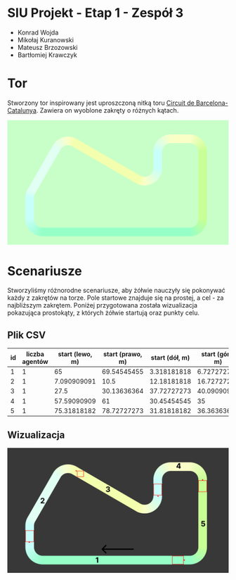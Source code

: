 # SIU Projekt - Etap 1 - Zespół 3
- Konrad Wojda
- Mikołaj Kuranowski
- Mateusz Brzozowski
- Bartłomiej Krawczyk

# Tor
Stworzony tor inspirowany jest uproszczoną nitką toru [Circuit de Barcelona-Catalunya](https://pl.wikipedia.org/wiki/Circuit_de_Barcelona-Catalunya). Zawiera on wyoblone zakręty o różnych kątach.  

![](roads.png)

# Scenariusze
Stworzyliśmy różnorodne scenariusze, aby żółwie nauczyły się pokonywać każdy z zakrętów na torze. Pole startowe znajduje się na prostej, a cel - za najbliższym zakrętem. Poniżej przygotowana została wizualizacja pokazująca prostokąty, z których żółwie startują oraz punkty celu.

## Plik CSV
id|liczba agentów|start (lewo, m)|start (prawo, m)|start (dół, m)|start (góra, m)|cel x| cel y 
-|-|-|-|-|-|-|-
1|1|65|69.54545455|3.318181818|6.727272727|8.636363636|12.04545455
2|1|7.090909091|10.5|12.18181818|16.72727273|27.13636364|40.09090909
3|1|27.5|30.13636364|37.72727273|40.09090909|59.40909091|30.13636364
4|1|57.59090909|61|30.45454545|35|77|36.54545455
5|1|75.31818182|78.72727273|31.81818182|36.36363636|69.77272727|5.045454545

## Wizualizacja

![](stages.png)
